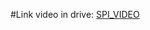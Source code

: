 #Link video in drive:
[SPI_VIDEO](https://drive.google.com/drive/folders/12HxWE0oAAiup98GhCymq-1qYrtqXq4mu?usp=share_link)